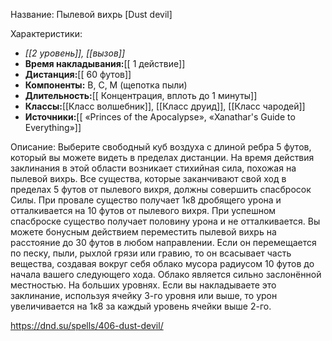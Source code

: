 Название: Пылевой вихрь \[Dust devil] 

Характеристики:
- *[[2 уровень]], [[вызов]]*
- **Время накладывания:**[[ 1 действие]]
- **Дистанция:**[[ 60 футов]]
- **Компоненты:** В, С, М (щепотка пыли)
- **Длительность:**[[ Концентрация, вплоть до 1 минуты]]
- **Классы:**[[Класс  волшебник]], [[Класс друид]], [[Класс чародей]]
- **Источники:**[[ «Princes of the Apocalypse», «Xanathar's Guide to Everything»]]

Описание:
Выберите свободный куб воздуха с длиной ребра 5 футов, который вы можете видеть в пределах дистанции. На время действия заклинания в этой области возникает стихийная сила, похожая на пылевой вихрь.
Все существа, которые заканчивают свой ход в пределах 5 футов от пылевого вихря, должны совершить спасбросок Силы. При провале существо получает 1к8 дробящего урона и отталкивается на 10 футов от пылевого вихря. При успешном спасброске существо получает половину урона и не отталкивается.
Вы можете бонусным действием переместить пылевой вихрь на расстояние до 30 футов в любом направлении. Если он перемещается по песку, пыли, рыхлой грязи или гравию, то он всасывает часть вещества, создавая вокруг себя облако мусора радиусом 10 футов до начала вашего следующего хода. Облако является сильно заслонённой местностью.
На больших уровнях. Если вы накладываете это заклинание, используя ячейку 3-го уровня или выше, то урон увеличивается на 1к8 за каждый уровень ячейки выше 2-го.

https://dnd.su/spells/406-dust-devil/